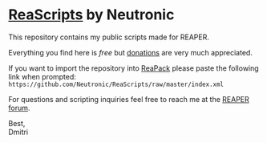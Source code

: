 # [ReaScripts](https://www.reaper.fm/sdk/reascript/reascript.php) by Neutronic
This repository contains my public scripts made for REAPER.

Everything you find here is *free* but [donations](https://www.paypal.me/SIXSTARCOS) are very much appreciated.

If you want to import the repository into [ReaPack](https://reapack.com) please paste the following link when prompted:
`https://github.com/Neutronic/ReaScripts/raw/master/index.xml`

For questions and scripting inquiries feel free to reach me at the [REAPER forum](https://forum.cockos.com/member.php?u=66313).

Best,  
Dmitri